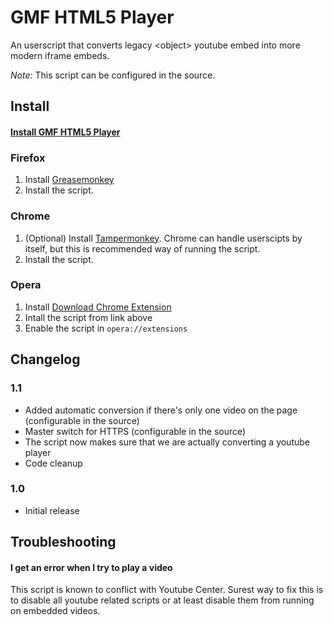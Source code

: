 GMF HTML5 Player
================

An userscript that converts legacy &lt;object&gt; youtube embed into more modern iframe embeds.

*Note:* This script can be configured in the source.

## Install ###

#### [Install GMF HTML5 Player](https://raw.githubusercontent.com/razorih/GMF-HTML5-Player/master/gmf-youtube_html5_player.user.js) ####

### Firefox ###
1.  Install [Greasemonkey](https://addons.mozilla.org/en-US/firefox/addon/greasemonkey/)
2.  Install the script.

### Chrome ###
1.  (Optional) Install [Tampermonkey](https://chrome.google.com/webstore/detail/tampermonkey/dhdgffkkebhmkfjojejmpbldmpobfkfo). Chrome can handle userscipts by itself, but this is recommended way of running the script.
2.  Install the script.

### Opera ###
1.  Install [Download Chrome Extension](https://addons.opera.com/en/extensions/details/download-chrome-extension-9/)
2.  Intall the script from link above
3.  Enable the script in `opera://extensions`


## Changelog ##

### 1.1 ###
- Added automatic conversion if there's only one video on the page (configurable in the source)
- Master switch for HTTPS (configurable in the source)
- The script now makes sure that we are actually converting a youtube player
- Code cleanup

### 1.0 ###
- Initial release

## Troubleshooting ##

#### I get an error when I try to play a video ####
This script is known to conflict with Youtube Center. Surest way to fix this is to disable all youtube related scripts or at least disable them from running on embedded videos.
